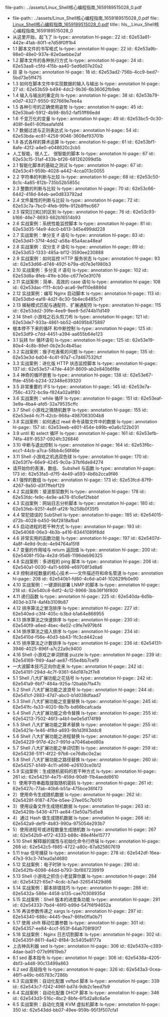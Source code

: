 file-path:: ../assets/Linux_Shell核心编程指南_1659189515028_0.pdf

- file-path:: ../assets/Linux_Shell核心编程指南_1659189515028_0.pdf
  file:: [Linux_Shell核心编程指南_1659189515028_0.pdf](../assets/Linux_Shell核心编程指南_1659189515028_0.pdf)
  title:: hls__Linux_Shell核心编程指南_1659189515028_0
- 从这里开始，起飞了
  ls-type:: annotation
  hl-page:: 22
  id:: 62e53a61-442e-41ab-80f1-e7d58f0ff1b4
- 1.1 脚本文件的书写格式
  ls-type:: annotation
  hl-page:: 22
  id:: 62e53a9b-98e0-48e0-937e-82e0aebbe2af
- 1.2 脚本文件的各种执行方式
  ls-type:: annotation
  hl-page:: 24
  id:: 62e53aa8-c5fd-415b-aa40-5ed6d07e20a2
- 目 录
  ls-type:: annotation
  hl-page:: 18
  id:: 62e53ad2-756b-4cc9-bed7-5bd73e5ff475
- 1.3 如何在脚本文件中实现数据的输入与输出
  ls-type:: annotation
  hl-page:: 27
  id:: 62e53b59-b494-4dc2-9b36-6b36062fb9eb
- 1.4 输入与输出的重定向
  ls-type:: annotation
  hl-page:: 38
  id:: 62e53b79-e0d7-4327-9550-927669e7ee4a
- 1.5 各种引号的正确使用姿势
  ls-type:: annotation
  hl-page:: 45
  id:: 62e53ba6-5912-4b98-8b52-faf51ff66edd
- 1.6 千变万化的变量
  ls-type:: annotation
  hl-page:: 49
  id:: 62e53bc5-0c30-408f-8e61-60fbeafafdf4
- 1.7 数据过滤与正则表达式
  ls-type:: annotation
  hl-page:: 54
  id:: 62e53bda-ec81-4258-9046-3608ef93701b
- 1.8 各式各样的算术运算
  ls-type:: annotation
  hl-page:: 61
  id:: 62e53bf1-8afe-42f2-a4e0-e048620c2cb5
- 人工智能，很人工、 很智能的脚本
  ls-type:: annotation
  hl-page:: 67
  id:: 62e53c15-31af-433b-bf26-681262099d5b
- 2.1 智能化脚本的基础之测试
  ls-type:: annotation
  hl-page:: 67
  id:: 62e53c41-959b-4028-a442-4cca013c0055
- 2.2 字符串的判断与比较
  ls-type:: annotation
  hl-page:: 68
  id:: 62e53c50-8c1c-4a85-812b-735b52b5855c
- 2.3 整数的判断与比较
  ls-type:: annotation
  hl-page:: 70
  id:: 62e53c66-6442-418d-84eb-ae0d833792ad
- 2.4 文件属性的判断与比较
  ls-type:: annotation
  hl-page:: 72
  id:: 62e53c7a-7bc0-4feb-99fe-912b8ffec667
- 2.5 探究[[]]和[]的区别
  ls-type:: annotation
  hl-page:: 76
  id:: 62e53c93-b166-46e7-8693-662b16514b93
- 2.6 实战案例：系统性能监控脚本
  ls-type:: annotation
  hl-page:: 81
  id:: 62e53d35-14e9-4dc0-b613-345e499dd228
- 2.7 实战案例：单分支 if 语句
  ls-type:: annotation
  hl-page:: 83
  id:: 62e53d41-37f4-4dd2-a58a-85a4aca48eaf
- 2.8 实战案例：双分支 if 语句
  ls-type:: annotation
  hl-page:: 89
  id:: 62e53d53-1333-485a-bf12-3590ee230888
- 2.9 实战案例：如何监控 HTTP 服务状态
  ls-type:: annotation
  hl-page:: 93
  id:: 62e53d66-d748-492f-b79a-d07e3e1980b3
- 2.10 实战案例：多分支 if 语句
  ls-type:: annotation
  hl-page:: 102
  id:: 62e53d8a-8feb-41fe-b36e-c677e0e3f076
- 2.11 实战案例：简单、高效的 case 语句
  ls-type:: annotation
  hl-page:: 108
  id:: 62e53dac-f111-4cb0-aca6-9ef110e8886d
- 2.12 实战案例：编写 Nginx 启动脚本
  ls-type:: annotation
  hl-page:: 113
  id:: 62e53dbd-eaf8-4d2f-8c30-5b4ec8485c7f
- 2.13 揭秘模式匹配与通配符、扩展通配符
  ls-type:: annotation
  hl-page:: 115
  id:: 62e53dd2-39fe-4ee9-9ee8-5d744b11d149
- 2.14 Shell 小游戏之石头剪刀布
  ls-type:: annotation
  hl-page:: 121
  id:: 62e53de7-933a-4861-bb52-d4095b875897
- 根本停不下来的循环 和中断控制
  ls-type:: annotation
  hl-page:: 125
  id:: 62e53df9-c7dd-4451-a394-aa655b64e123
- 3.1 玩转 for 循环语句
  ls-type:: annotation
  hl-page:: 125
  id:: 62e53e19-80e4-4c8b-89ef-0b2e3c4b45ac
- 3.2 实战案例：猴子吃香蕉的问题
  ls-type:: annotation
  hl-page:: 135
  id:: 62e53e3d-bd04-4c41-97a7-c7d467532fcf
- 3.3 实战案例：进化版 HTTP 状态监控脚本
  ls-type:: annotation
  hl-page:: 137
  id:: 62e53e57-47de-440f-8609-ab2e840b6f8e
- 3.4 神奇的循环嵌套
  ls-type:: annotation
  hl-page:: 138
  id:: 62e53e67-ffde-4556-b234-32348e639320
- 3.5 非常重要的 IFS
  ls-type:: annotation
  hl-page:: 145
  id:: 62e53e7a-756c-4372-bc9a-f824a02a8f80
- 3.6 实战案例：while 循环
  ls-type:: annotation
  hl-page:: 151
  id:: 62e53eaf-3e9a-4ba4-afd5-32a79535cffc
- 3.7 Shell 小游戏之猜随机数字
  ls-type:: annotation
  hl-page:: 155
  id:: 62e53ed4-fc7f-42cb-968a-4987063004b8
- 3.8 实战案例：如何通过 read 命令读取文件中的数据
  ls-type:: annotation
  hl-page:: 157
  id:: 62e53eeb-e801-454e-b99b-e0a6c122b031
- 3.9 until 和 select 循环
  ls-type:: annotation
  hl-page:: 161
  id:: 62e53efb-74fa-481f-9537-0924fc326846
- 3.10 中断与退出控制
  ls-type:: annotation
  hl-page:: 164
  id:: 62e53f6c-ecc1-44cb-a7ca-58bb4c56f46e
- 3.11 Shell 小游戏之机选双色球
  ls-type:: annotation
  hl-page:: 170
  id:: 62e53f7e-66e9-4245-9c0a-37bf6de84274
- 请开始你的表演，数组、 Subshell 与函数
  ls-type:: annotation
  hl-page:: 173
  id:: 62e53fa5-d7f5-4e49-a593-4b6b2cca9f46
- 4.1 强悍的数组
  ls-type:: annotation
  hl-page:: 173
  id:: 62e53fcd-87f9-4267-9a50-d3f7ffebf129
- 4.2 实战案例：斐波那契数列
  ls-type:: annotation
  hl-page:: 178
  id:: 62e53fdc-fe9c-4e9e-a478-81c6ef2febbf
- 4.3 实战案例：网站日志分析脚本
  ls-type:: annotation
  hl-page:: 180
  id:: 62e53feb-9251-4e8f-af28-1b258b0f35f5
- 4.4 常犯错误的 SubShell
  ls-type:: annotation
  hl-page:: 185
  id:: 62e54015-d72b-4028-b450-9bf2818afba1
- 4.5 启动进程的若干种方式
  ls-type:: annotation
  hl-page:: 193
  id:: 62e54068-06e3-4b3b-a416-83441089f8dd
- 4.6 非常实用的函数功能
  ls-type:: annotation
  hl-page:: 197
  id:: 62e5407d-4a8f-4e9d-9cdc-4e94764a15f8
- 4.7 变量的作用域与 return 返回值
  ls-type:: annotation
  hl-page:: 200
  id:: 62e5408f-f50a-4e2d-95d6-1196deb96325
- 4.8 实战案例：多进程的 ping 脚本
  ls-type:: annotation
  hl-page:: 206
  id:: 62e540a1-0030-4a11-b698-e69708f3d8a6
- 4.9 控制进程数量的核心技术——文件描述符和命名管道
  ls-type:: annotation
  hl-page:: 208
  id:: 62e540b1-fd80-4c6d-a04f-102629fb0e90
- 4.10 实战案例：一键源码部署 LNMP 的脚本
  ls-type:: annotation
  hl-page:: 218
  id:: 62e540c8-6df2-4c12-8966-3bb36f16f800
- 4.11 递归函数
  ls-type:: annotation
  hl-page:: 225
  id:: 62e540da-6d5b-403d-b374-4af4b3109b87
- 4.12 排序算法之冒泡排序
  ls-type:: annotation
  hl-page:: 227
  id:: 62e540ed-c3f4-405c-b3bd-b1a64e868955
- 4.13 排序算法之快速排序
  ls-type:: annotation
  hl-page:: 230
  id:: 62e540f9-a6ed-4bec-8e02-c9fe7e979bf4
- 4.14 排序算法之插入排序
  ls-type:: annotation
  hl-page:: 234
  id:: 62e5410d-f56e-40d3-bb43-1fc3cd442cad
- 4.15 排序算法之计数排序
  ls-type:: annotation
  hl-page:: 236
  id:: 62e54131-3946-4025-896f-a7c22a9c9400
- 4.16 Shell 小游戏之单词拼接 puzzle
  ls-type:: annotation
  hl-page:: 239
  id:: 62e54169-1f49-4aaf-ae87-f55e4bb7cef9
- 一大波脚本技巧正向你走来
  ls-type:: annotation
  hl-page:: 242
  id:: 62e54191-294d-4c7f-9361-64d187e2f7e8
- 5.1 Shell 八大扩展功能之花括号
  ls-type:: annotation
  hl-page:: 242
  id:: 62e541a9-6bf7-484a-925a-12babb7fa47c
- 5.2 Shell 八大扩展功能之波浪号
  ls-type:: annotation
  hl-page:: 244
  id:: 62e541cf-2883-47d7-abc0-b1d038dfaad7
- 5.3 Shell 八大扩展功能之变量替换
  ls-type:: annotation
  hl-page:: 245
  id:: 62e541fc-fa33-4020-8b7b-bd66bcafcada
- 5.4 Shell 八大扩展功能之命令替换
  ls-type:: annotation
  hl-page:: 255
  id:: 62e54213-7502-46f3-a4b1-be0e5d174f89
- 5.5 Shell 八大扩展功能之算术替换
  ls-type:: annotation
  hl-page:: 255
  id:: 62e5421e-1e46-4f8d-a693-9b1d3f43ddc8
- 5.6 Shell 八大扩展功能之进程替换
  ls-type:: annotation
  hl-page:: 257
  id:: 62e54229-917d-42c7-991d-a7046abed80a
- 5.7 Shell 八大扩展功能之单词切割
  ls-type:: annotation
  hl-page:: 259
  id:: 62e54236-51f1-4f22-97b6-ce76dbc0e2ac
- 5.8 Shell 八大扩展功能之路径替换
  ls-type:: annotation
  hl-page:: 260
  id:: 62e54257-b149-4c11-a696-e26103ce0b12
- 5.9 实战案例：生成随机密码的若干种方式
  ls-type:: annotation
  hl-page:: 261
  id:: 62e5425f-4e75-459d-90d8-11b4aedd8610
- 1）使用字符串截取提取随机密码
  ls-type:: annotation
  hl-page:: 261
  id:: 62e5427c-77ab-40b6-b51a-475bce36f473
- 2）使用命令生成随机数据
  ls-type:: annotation
  hl-page:: 262
  id:: 62e5428f-9187-470e-b5ee-27ee05c7b010
- 3）使用设备文件生成随机数据
  ls-type:: annotation
  hl-page:: 263
  id:: 62e5429b-5436-4711-ae84-f3e50a75d5e8
- 4）通过 Hash 值生成随机数据
  ls-type:: annotation
  hl-page:: 266
  id:: 62e542a9-def9-4b83-990a-975054e293b7
- 5）使用进程号或进程数量生成随机数
  ls-type:: annotation
  hl-page:: 267
  id:: 62e542b9-ef72-4333-b88c-88e4f4e15777
- 5.10 Shell 解释器的属性与初始化命令行终端
  ls-type:: annotation
  hl-page:: 268
  id:: 62e542c5-f885-4722-a80c-87a825807619
- 5.11 trap 信号捕获
  ls-type:: annotation
  hl-page:: 278
  id:: 62e542df-16ea-47e3-93c3-741ea0a14680
- 5.12 实战案例：电子时钟
  ls-type:: annotation
  hl-page:: 280
  id:: 62e542fb-6098-44dd-b793-3bf887239919
- 5.13 Shell 小游戏之抓住小老鼠算你赢
  ls-type:: annotation
  hl-page:: 284
  id:: 62e54321-65e7-4cdc-b7ad-326541429d86
- 5.14 实战案例：脚本排错技巧
  ls-type:: annotation
  hl-page:: 288
  id:: 62e5432a-586e-4458-b135-cae70308935d
- 5.15 实战案例：Shell 版本的进度条功能
  ls-type:: annotation
  hl-page:: 291
  id:: 62e54333-7bd4-46f0-b99d-547f4f94652a
- 5.16 再谈参数传递之 xargs
  ls-type:: annotation
  hl-page:: 297
  id:: 62e54340-688c-4445-9ea7-86fe0ffa0b71
- 5.17 使用 shift 移动位置参数
  ls-type:: annotation
  hl-page:: 301
  id:: 62e54357-ee84-4ccf-953f-64ab708f80f7
- 5.18 实战案例：Nginx 日志切割脚本
  ls-type:: annotation
  hl-page:: 302
  id:: 62e5435f-8611-4a42-8f84-3c5405e8177a
- 上古神兵利器 sed
  ls-type:: annotation
  hl-page:: 306
  id:: 62e5437e-c393-4dae-ba01-077e9f619eb7
- 6.1 sed 基本指令
  ls-type:: annotation
  hl-page:: 306
  id:: 62e5438a-4205-4bf3-a4d8-90c13499a863
- 6.2 sed 高级指令
  ls-type:: annotation
  hl-page:: 326
  id:: 62e543a3-0cea-46f1-a49c-b65783c7286b
- 6.3 实战案例：自动化配置 vsftpd 脚本
  ls-type:: annotation
  hl-page:: 339
  id:: 62e543c7-f242-496f-bd7d-9db2c1eed7b9
- 6.4 实战案例：自动化配置 DHCP 脚本
  ls-type:: annotation
  hl-page:: 346
  id:: 62e543d3-516c-4bc2-8bfe-6f5d2a8c6a5e
- 6.5 实战案例：自动化克隆 KVM 虚拟机脚本
  ls-type:: annotation
  hl-page:: 350
  id:: 62e543dd-bb07-49ee-959b-95f3f507cfa1